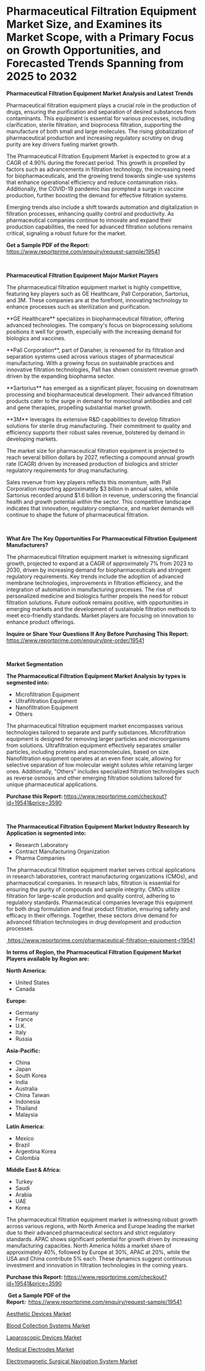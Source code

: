 <p><h1>Pharmaceutical Filtration Equipment Market Size, and Examines its Market Scope, with a Primary Focus on Growth Opportunities, and Forecasted Trends Spanning from 2025 to 2032</h1></p><p><strong>Pharmaceutical Filtration Equipment Market Analysis and Latest Trends</strong></p>
<p><p>Pharmaceutical filtration equipment plays a crucial role in the production of drugs, ensuring the purification and separation of desired substances from contaminants. This equipment is essential for various processes, including clarification, sterile filtration, and bioprocess filtration, supporting the manufacture of both small and large molecules. The rising globalization of pharmaceutical production and increasing regulatory scrutiny on drug purity are key drivers fueling market growth.</p><p>The Pharmaceutical Filtration Equipment Market is expected to grow at a CAGR of 4.90% during the forecast period. This growth is propelled by factors such as advancements in filtration technology, the increasing need for biopharmaceuticals, and the growing trend towards single-use systems that enhance operational efficiency and reduce contamination risks. Additionally, the COVID-19 pandemic has prompted a surge in vaccine production, further boosting the demand for effective filtration systems.</p><p>Emerging trends also include a shift towards automation and digitalization in filtration processes, enhancing quality control and productivity. As pharmaceutical companies continue to innovate and expand their production capabilities, the need for advanced filtration solutions remains critical, signaling a robust future for the market.</p></p>
<p><strong>Get a Sample PDF of the Report:&nbsp;</strong> <a href="https://www.reportprime.com/enquiry/request-sample/19541?utm_campaign=1906&utm_medium=2&utm_source=Github&utm_content=ia&utm_term=19032025&utm_id=pharmaceutical-filtration-equipment">https://www.reportprime.com/enquiry/request-sample/19541</a></p>
<p>&nbsp;</p>
<p><strong>Pharmaceutical Filtration Equipment Major Market Players</strong></p>
<p><p>The pharmaceutical filtration equipment market is highly competitive, featuring key players such as GE Healthcare, Pall Corporation, Sartorius, and 3M. These companies are at the forefront, innovating technology to enhance processes such as sterilization and purification.</p><p>**GE Healthcare** specializes in biopharmaceutical filtration, offering advanced technologies. The company's focus on bioprocessing solutions positions it well for growth, especially with the increasing demand for biologics and vaccines.</p><p>**Pall Corporation**, part of Danaher, is renowned for its filtration and separation systems used across various stages of pharmaceutical manufacturing. With a growing focus on sustainable practices and innovative filtration technologies, Pall has shown consistent revenue growth driven by the expanding biopharma sector.</p><p>**Sartorius** has emerged as a significant player, focusing on downstream processing and biopharmaceutical development. Their advanced filtration products cater to the surge in demand for monoclonal antibodies and cell and gene therapies, propelling substantial market growth.</p><p>**3M** leverages its extensive R&D capabilities to develop filtration solutions for sterile drug manufacturing. Their commitment to quality and efficiency supports their robust sales revenue, bolstered by demand in developing markets.</p><p>The market size for pharmaceutical filtration equipment is projected to reach several billion dollars by 2027, reflecting a compound annual growth rate (CAGR) driven by increased production of biologics and stricter regulatory requirements for drug manufacturing.</p><p>Sales revenue from key players reflects this momentum, with Pall Corporation reporting approximately $3 billion in annual sales, while Sartorius recorded around $1.6 billion in revenue, underscoring the financial health and growth potential within the sector. This competitive landscape indicates that innovation, regulatory compliance, and market demands will continue to shape the future of pharmaceutical filtration.</p></p>
<p>&nbsp;</p>
<p><strong>What Are The Key Opportunities For Pharmaceutical Filtration Equipment Manufacturers?</strong></p>
<p><p>The pharmaceutical filtration equipment market is witnessing significant growth, projected to expand at a CAGR of approximately 7% from 2023 to 2030, driven by increasing demand for biopharmaceuticals and stringent regulatory requirements. Key trends include the adoption of advanced membrane technologies, improvements in filtration efficiency, and the integration of automation in manufacturing processes. The rise of personalized medicine and biologics further propels the need for robust filtration solutions. Future outlook remains positive, with opportunities in emerging markets and the development of sustainable filtration methods to meet eco-friendly standards. Market players are focusing on innovation to enhance product offerings.</p></p>
<p><strong>Inquire or Share Your Questions If Any Before Purchasing This Report:</strong> <a href="https://www.reportprime.com/enquiry/pre-order/19541?utm_campaign=1906&utm_medium=2&utm_source=Github&utm_content=ia&utm_term=19032025&utm_id=pharmaceutical-filtration-equipment">https://www.reportprime.com/enquiry/pre-order/19541</a></p>
<p>&nbsp;</p>
<p><strong>Market Segmentation</strong></p>
<p><strong>The Pharmaceutical Filtration Equipment Market Analysis by types is segmented into:</strong></p>
<p><ul><li>Microfiltration Equipment</li><li>Ultrafiltration Equipment</li><li>Nanofiltration Equipment</li><li>Others</li></ul></p>
<p><p>The pharmaceutical filtration equipment market encompasses various technologies tailored to separate and purify substances. Microfiltration equipment is designed for removing larger particles and microorganisms from solutions. Ultrafiltration equipment effectively separates smaller particles, including proteins and macromolecules, based on size. Nanofiltration equipment operates at an even finer scale, allowing for selective separation of low molecular weight solutes while retaining larger ones. Additionally, "Others" includes specialized filtration technologies such as reverse osmosis and other emerging filtration solutions tailored for unique pharmaceutical applications.</p></p>
<p><strong>Purchase this Report:&nbsp;</strong><a href="https://www.reportprime.com/checkout?id=19541&price=3590&utm_campaign=1906&utm_medium=2&utm_source=Github&utm_content=ia&utm_term=19032025&utm_id=pharmaceutical-filtration-equipment">https://www.reportprime.com/checkout?id=19541&price=3590</a></p>
<p>&nbsp;</p>
<p><strong>The Pharmaceutical Filtration Equipment Market Industry Research by Application is segmented into:</strong></p>
<p><ul><li>Research Laboratory</li><li>Contract Manufacturing Organization</li><li>Pharma Companies</li></ul></p>
<p><p>The pharmaceutical filtration equipment market serves critical applications in research laboratories, contract manufacturing organizations (CMOs), and pharmaceutical companies. In research labs, filtration is essential for ensuring the purity of compounds and sample integrity. CMOs utilize filtration for large-scale production and quality control, adhering to regulatory standards. Pharmaceutical companies leverage this equipment for both drug formulation and final product filtration, ensuring safety and efficacy in their offerings. Together, these sectors drive demand for advanced filtration technologies in drug development and production processes.</p></p>
<p><a href="https://www.reportprime.com/pharmaceutical-filtration-equipment-r19541?utm_campaign=1906&utm_medium=2&utm_source=Github&utm_content=ia&utm_term=19032025&utm_id=pharmaceutical-filtration-equipment">&nbsp;https://www.reportprime.com/pharmaceutical-filtration-equipment-r19541</a></p>
<p><strong>In terms of Region, the Pharmaceutical Filtration Equipment Market Players available by Region are:</strong></p>
<p>
    <p> <strong> North America: </strong>
        <ul>
            <li>United States</li>
            <li>Canada</li>
        </ul>
        </p> 
    <p> <strong> Europe: </strong>
        <ul>
            <li>Germany</li>
            <li>France</li>
            <li>U.K.</li>
            <li>Italy</li>
            <li>Russia</li>
        </ul>
        </p> 
    <p> <strong> Asia-Pacific: </strong>
        <ul>
            <li>China</li>
            <li>Japan</li>
            <li>South Korea</li>
            <li>India</li>
            <li>Australia</li>
            <li>China Taiwan</li>
            <li>Indonesia</li>
            <li>Thailand</li>
            <li>Malaysia</li>
        </ul>
        </p> 
    <p> <strong> Latin America: </strong>
        <ul>
            <li>Mexico</li>
            <li>Brazil</li>
            <li>Argentina Korea</li>
            <li>Colombia</li>
        </ul>
        </p> 
    <p> <strong> Middle East & Africa: </strong>
        <ul>
            <li>Turkey</li>
            <li>Saudi</li>
            <li>Arabia</li>
            <li>UAE</li>
            <li>Korea</li>
        </ul>
    </p>
    </p>
<p><p>The pharmaceutical filtration equipment market is witnessing robust growth across various regions, with North America and Europe leading the market due to their advanced pharmaceutical sectors and strict regulatory standards. APAC shows significant potential for growth driven by increasing manufacturing capacities. North America holds a market share of approximately 40%, followed by Europe at 30%, APAC at 20%, while the USA and China contribute 5% each. These dynamics suggest continuous investment and innovation in filtration technologies in the coming years.</p></p>
<p><strong>Purchase this Report: </strong><a href="https://www.reportprime.com/checkout?id=19541&price=3590&utm_campaign=1906&utm_medium=2&utm_source=Github&utm_content=ia&utm_term=19032025&utm_id=pharmaceutical-filtration-equipment">https://www.reportprime.com/checkout?id=19541&price=3590</a></p>
<p>&nbsp;<strong>Get a Sample PDF of the Report:&nbsp;&nbsp;</strong><a href="https://www.reportprime.com/enquiry/request-sample/19541?utm_campaign=1906&utm_medium=2&utm_source=Github&utm_content=ia&utm_term=19032025&utm_id=pharmaceutical-filtration-equipment">https://www.reportprime.com/enquiry/request-sample/19541</a></p>
<p><strong></strong></p>
<p><p><a href="https://github.com/xanaanenkaly/Market-Research-Report-List-1/blob/main/aesthetic-devices-market.md?utm_campaign=1906&utm_medium=2&utm_source=Github&utm_content=ia&utm_term=19032025&utm_id=pharmaceutical-filtration-equipment">Aesthetic Devices Market</a></p><p><a href="https://github.com/memorirummy/Market-Research-Report-List-1/blob/main/blood-collection-systems-market.md?utm_campaign=1906&utm_medium=2&utm_source=Github&utm_content=ia&utm_term=19032025&utm_id=pharmaceutical-filtration-equipment">Blood Collection Systems Market</a></p><p><a href="https://github.com/alasmyayock/Market-Research-Report-List-1/blob/main/laparoscopic-devices-market.md?utm_campaign=1906&utm_medium=2&utm_source=Github&utm_content=ia&utm_term=19032025&utm_id=pharmaceutical-filtration-equipment">Laparoscopic Devices Market</a></p><p><a href="https://github.com/jaquelynhasenaue8/Market-Research-Report-List-1/blob/main/medical-electrodes-market.md?utm_campaign=1906&utm_medium=2&utm_source=Github&utm_content=ia&utm_term=19032025&utm_id=pharmaceutical-filtration-equipment">Medical Electrodes Market</a></p><p><a href="https://github.com/voetzeszuh/Market-Research-Report-List-1/blob/main/electromagnetic-surgical-navigation-system-market.md?utm_campaign=1906&utm_medium=2&utm_source=Github&utm_content=ia&utm_term=19032025&utm_id=pharmaceutical-filtration-equipment">Electromagnetic Surgical Navigation System Market</a></p></p>